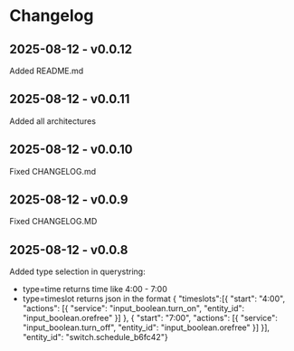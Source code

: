 # Changelog

## 2025-08-12 - v0.0.12 
Added README.md

## 2025-08-12 - v0.0.11 
Added all architectures

## 2025-08-12 - v0.0.10 
Fixed CHANGELOG.md

## 2025-08-12 - v0.0.9
Fixed CHANGELOG.MD

## 2025-08-12 - v0.0.8

Added type selection in querystring:
- type=time returns time like 4:00 - 7:00
- type=timeslot returns json in the format
    { "timeslots":[{ "start": "4:00", "actions": [{ "service": "input_boolean.turn_on", "entity_id": "input_boolean.orefree" }] }, { "start": "7:00", "actions": [{ "service": "input_boolean.turn_off", "entity_id": "input_boolean.orefree" }] }], "entity_id": "switch.schedule_b6fc42"}